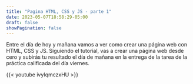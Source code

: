 ```yaml
---
title: "Pagina HTML, CSS y JS - parte 1"
date: 2023-05-07T18:58:29-05:00
draft: false
showPagination: false
---
```


Entre el día de hoy y mañana vamos a ver como crear una página web con HTML, CSS y JS. Siguiendo el tutorial, vas a crear una página web desde cero y subirás tu resultado el día de mañana en la entrega de la tarea de la práctica calificada del día viernes.

{{< youtube ivyIqmczxHU >}}